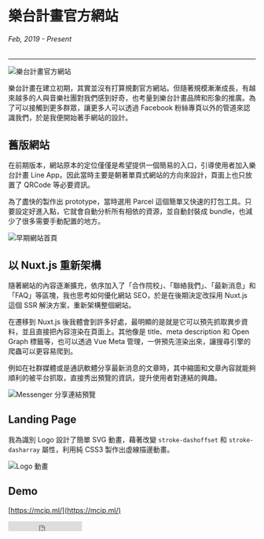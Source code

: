 # 樂台計畫官方網站
###### Feb, 2019 - Present
---

![樂台計畫官方網站](~@/assets/img/article/mcip/cover.png)

<!-- 以漸層營造出清新、極簡的風格，搭配滾動動畫更顯生動活潑的官方網站。 -->

樂台計畫在建立初期，其實並沒有打算規劃官方網站。但隨著規模漸漸成長，有越來越多的人與音樂社團對我們感到好奇，也考量到樂台計畫品牌和形象的推廣。為了可以接觸到更多群眾，讓更多人可以透過 Facebook 粉絲專頁以外的管道來認識我們，於是我便開始著手網站的設計。

## 舊版網站
在前期版本，網站原本的定位僅僅是希望提供一個簡易的入口，引導使用者加入樂台計畫 Line App。因此當時主要是朝著單頁式網站的方向來設計，頁面上也只放置了 QRCode 等必要資訊。

為了盡快的製作出 prototype，當時選用 Parcel 這個簡單又快速的打包工具。只要設定好進入點，它就會自動分析所有相依的資源，並自動封裝成 bundle，也減少了很多需要手動配置的地方。

![早期網站首頁](~@/assets/img/article/mcip/legacy.png)

## 以 Nuxt.js 重新架構

隨著網站的內容逐漸擴充，依序加入了「合作院校」、「聯絡我們」、「最新消息」和「FAQ」等區塊，我也思考如何優化網站 SEO，於是在後期決定改採用 Nuxt.js 這個 SSR 解決方案，重新架構整個網站。

在遷移到 Nuxt.js 後我體會到許多好處，最明顯的是就是它可以預先抓取異步資料，並且直接把內容渲染在頁面上。其他像是 title、meta description 和 Open Graph 標籤等，也可以透過 Vue Meta 管理，一併預先渲染出來，讓搜尋引擎的爬蟲可以更容易爬到。

例如在社群媒體或是通訊軟體分享最新消息的文章時，其中縮圖和文章內容就能夠順利的被平台抓取，直接秀出預覽的資訊，提升使用者對連結的興趣。

<!-- ![Facebook 分享連結預覽](~@/assets/img/article/mcip/facebook-post.png) -->
![Messenger 分享連結預覽](~@/assets/img/article/mcip/facebook-messenger.png)


## Landing Page
我為識別 Logo 設計了簡單 SVG 動畫，藉著改變 `stroke-dashoffset` 和 `stroke-dasharray` 屬性，利用純 CSS3 製作出虛線描邊動畫。

![Logo 動畫](~@/assets/img/article/mcip/logo-animation.gif)

## Demo

[https://mcip.ml/](https://mcip.ml/)

<iframe src="https://ghbtns.com/github-btn.html?user=ngseke&repo=mcip.ml&type=star&count=false" frameborder="0" scrolling="0" width="150" height="20" title="Star twbs/bootstrap on GitHub"></iframe>